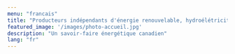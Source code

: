 ```yaml
---
menu: "francais"
title: "Producteurs indépendants d'énergie renouvelable, hydroélétricité et solaire"
featured_image: '/images/photo-accueil.jpg'
description: "Un savoir-faire énergétique canadien"
lang: "fr"
---
```


